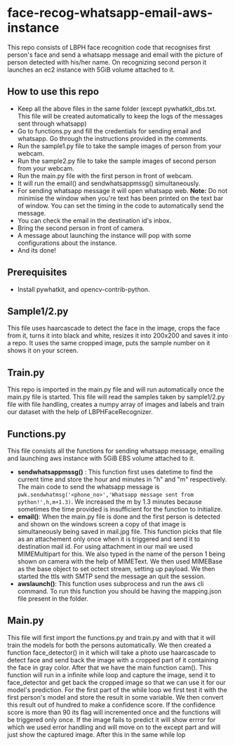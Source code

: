 # face-recog-whatsapp-email-aws-instance
This repo consists of LBPH face recognition code that recognises first person's face and send a whatsapp message and email with the picture of person detected with his/her name. On recognizing second person it launches an ec2 instance with 5GiB volume attached to it.

## How to use this repo
* Keep all the above files in the same folder (except pywhatkit_dbs.txt. This file will be created automatically to keep the logs of the messages sent through whatsapp)
* Go to functions.py and fill the credentials for sending email and whatsapp. Go through the instructions provided in the comments.
* Run the sample1.py file to take the sample images of person from your webcam.
* Run the sample2.py file to take the sample images of second person from your webcam.
* Run the main.py file with the first person in front of webcam.
* It will run the email() and sendwhatsappmssg() simultaneously. 
* For sending whatsapp message it will open whatsapp web. **Note:** Do not minimise the window when you're text has been printed on the text bar of window. You can set the timing in the code to automatically send the message.
* You can check the email in the destination id's inbox.
* Bring the second person in front of camera. 
* A message about launching the instance will pop with some configurations about the instance.
* And its done!

## Prerequisites
* Install pywhatkit, and opencv-contrib-python.

## Sample1/2.py
This file uses haarcascade to detect the face in the image, crops the face from it, turns it into black and white, resizes it into 200x200 and saves it into a repo. It uses the same cropped image, puts the sample number on it shows it on your screen.

## Train.py
This repo is imported in the main.py file and will run automatically once the main.py file is started. This file will read the samples taken by sample1/2.py file with file handling, creates a numpy array of images and labels and train our dataset with the help of LBPHFaceRecognizer.

## Functions.py
This file consists all the functions for sending whatsapp message, emailing and launching aws instance with 5GiB EBS volume attached to it. 
* **sendwhatsappmssg()** : This function first uses datetime to find the current time and store the hour and minutes in "h" and "m" respectively. The main code to send the whatsapp message is ```pwk.sendwhatmsg('<phone_no>','Whatsapp message sent from python!',h,m+1.3)```. We increased the m by 1.3 minutes because sometimes the time provided is insufficient for the function to initialize.
* **email()**: When the main.py file is done and the first person is detected and shown on the windows screen a copy of that image is simultaneously being saved in mail.jpg file. This function picks that file as an attachement only once when it is triggered and send it to destination mail id. For using attachment in our mail we used MIMEMultipart for this. We also typed in the name of the person 1 being shown on camera with the help of MIMEText. We then used MIMEBase as the base object to set octect stream, setting up payload. We then started the ttls with SMTP send the message an quit the session.
* **awslaunch()**: This function uses subprocess and run the aws cli command. To run this function you should be having the mapping.json file present in the folder.

## Main.py
This file will first import the functions.py and train.py and with that it will train the models for both the persons automatically. We then created a function face_detector() in it which will take a photo use haarcascade to detect face and send back the image with a cropped part of it containing the face in gray color. After that we have the main function cam(). This function will run in a infinite while loop and capture the image, send it to face_detector and get back the cropped image so that we can use it for our model's prediction. For the first part of the while loop we first test it with the first person's model and store the result in some variable. We then convert this result out of hundred to make a confidence score. If the confidence score is more than 90 its flag will incremented once and the functions will be triggered only once. If the image fails to predict it will show errror for which we used error handling and will move on to the except part and will just show the captured image. After this in the same while lop 
